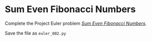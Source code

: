 Sum Even Fibonacci Numbers
==========================

Complete the Project Euler problem *[Sum Even Fibonacci Numbers](https://projecteuler.net/problem=2)*.

Save the file as `euler_002.py`
